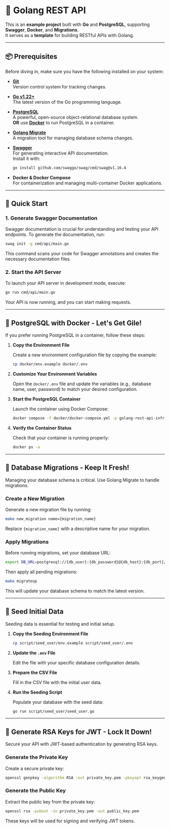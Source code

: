 # 🚀 Golang REST API

This is an **example project** built with **Go** and **PostgreSQL**, supporting **Swagger**, **Docker**, and **Migrations**.  
It serves as a **template** for building RESTful APIs with Golang.  

---

## 📦 Prerequisites

Before diving in, make sure you have the following installed on your system:

- **[Git](https://git-scm.com/downloads)**  
  Version control system for tracking changes.

- **[Go v1.22+](https://go.dev/dl)**  
  The latest version of the Go programming language.

- **[PostgreSQL](https://www.postgresql.org/download/)**  
  A powerful, open-source object-relational database system.  
  **OR** use **[Docker](https://hub.docker.com/_/postgres)** to run PostgreSQL in a container.

- **[Golang Migrate](https://github.com/golang-migrate/migrate/tree/master)**  
  A migration tool for managing database schema changes.

- **[Swagger](https://github.com/swaggo/swag/)**  
  For generating interactive API documentation.  
  Install it with:
  ```sh
  go install github.com/swaggo/swag/cmd/swag@v1.16.4
  ```

- **Docker & Docker Compose**  
  For containerization and managing multi-container Docker applications.

---

## 🚀 Quick Start

### 1. Generate Swagger Documentation

Swagger documentation is crucial for understanding and testing your API endpoints. To generate the documentation, run:

```sh
swag init -g cmd/api/main.go
```

This command scans your code for Swagger annotations and creates the necessary documentation files.

### 2. Start the API Server

To launch your API server in development mode, execute:

```sh
go run cmd/api/main.go
```

Your API is now running, and you can start making requests.

---

## 🐳 PostgreSQL with Docker - Let's Get Gile!

If you prefer running PostgreSQL in a container, follow these steps:

1. **Copy the Environment File**

   Create a new environment configuration file by copying the example:

   ```sh
   cp docker/env.example docker/.env
   ```

2. **Customize Your Environment Variables**

   Open the `docker/.env` file and update the variables (e.g., database name, user, password) to match your desired configuration.

3. **Start the PostgreSQL Container**

   Launch the container using Docker Compose:

   ```sh
   docker compose -f docker/docker-compose.yml -p golang-rest-api-infra up -d
   ```

4. **Verify the Container Status**

   Check that your container is running properly:

   ```sh
   docker ps -a
   ```

---

## 📂 Database Migrations - Keep It Fresh!

Managing your database schema is critical. Use Golang Migrate to handle migrations.

### Create a New Migration

Generate a new migration file by running:

```sh
make new_migration name={migration_name}
```

Replace `{migration_name}` with a descriptive name for your migration.

### Apply Migrations

Before running migrations, set your database URL:

```sh
export DB_URL=postgresql://{db_user}:{db_password}@{db_host}:{db_port}/{db_name}?sslmode=disable
```

Then apply all pending migrations:

```sh
make migrateup
```

This will update your database schema to match the latest version.

---

## 🔹 Seed Initial Data

Seeding data is essential for testing and initial setup.

1. **Copy the Seeding Environment File**

   ```sh
   cp script/seed_user/env.example script/seed_user/.env
   ```

2. **Update the `.env` File**

   Edit the file with your specific database configuration details.

3. **Prepare the CSV File**

   Fill in the CSV file with the initial user data.

4. **Run the Seeding Script**

   Populate your database with the seed data:

   ```sh
   go run script/seed_user/seed_user.go
   ```

---

## 🔐 Generate RSA Keys for JWT - Lock It Down!

Secure your API with JWT-based authentication by generating RSA keys.

### Generate the Private Key

Create a secure private key:

```sh
openssl genpkey -algorithm RSA -out private_key.pem -pkeyopt rsa_keygen_bits:2048
```

### Generate the Public Key

Extract the public key from the private key:

```sh
openssl rsa -pubout -in private_key.pem -out public_key.pem
```

These keys will be used for signing and verifying JWT tokens.

